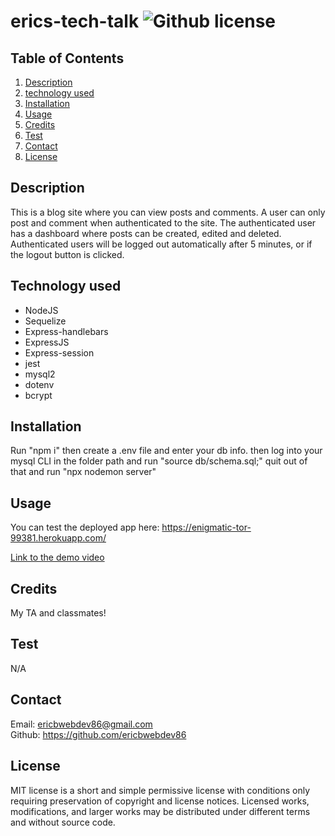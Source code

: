 # erics-tech-talk ![Github license](https://img.shields.io/badge/license-MIT-green.svg)


  ## Table of Contents
  1. [Description](#description)
  2. [technology used](#technology-used)
  3. [Installation](#installation)
  4. [Usage](#usage)
  5. [Credits](#credits)
  6. [Test](#test)
  7. [Contact](#contact)
  8. [License](#license)
  

  ## Description
This is a blog site where you can view posts and comments. A user can only post and comment when authenticated to the site. The authenticated user has a dashboard where posts can be created, edited and deleted. Authenticated users will be logged out automatically after 5 minutes, or if the logout button is clicked. 

## Technology used
* NodeJS
* Sequelize
* Express-handlebars
* ExpressJS
* Express-session
* jest
* mysql2
* dotenv
* bcrypt

 

## Installation
  Run "npm i"
  then create a .env file and enter your db info. 
  then log into your mysql CLI in the folder path and 
  run "source db/schema.sql;"
  quit out of that and run
  "npx nodemon server"
  

## Usage
  
You can test the deployed app here: https://enigmatic-tor-99381.herokuapp.com/
  
  [Link to the demo video](https://youtu.be/2oOYPbXrknI)

 

## Credits
  My TA and classmates!
  

## Test
  N/A


## Contact
  Email: ericbwebdev86@gmail.com   
  Github: https://github.com/ericbwebdev86 


## License
  MIT license is a short and simple permissive license with conditions only requiring preservation of copyright and license notices. Licensed works, modifications, and larger works may be distributed under different terms and without source code.
